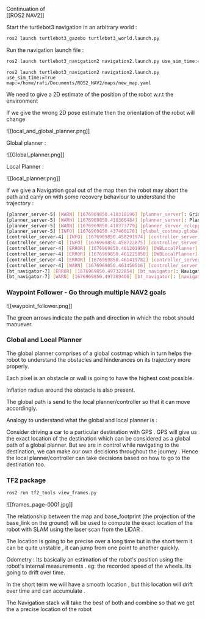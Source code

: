 
Continuation of  
[[ROS2 NAV2]]

Start the turtlebot3 navigation in an arbitrary world :

```bash
ros2 launch turtlebot3_gazebo turtlebot3_world.launch.py 
```


Run the navigation launch file :

```bash 
ros2 launch turtlebot3_navigation2 navigation2.launch.py use_sim_time:=True maps:=<location/name.yaml>
```

```
ros2 launch turtlebot3_navigation2 navigation2.launch.py use_sim_time:=True map:=/home/rafi/Documents/ROS2_NAV2/maps/new_map.yaml

```

We need to give a 2D estimate of the position of the robot w.r.t the environment

If we give the wrong 2D pose estimate then the orientation of the robot will change 

![[local_and_global_planner.png]]

Global planner :

![[Global_planner.png]]

Local Planner : 

![[local_planner.png]]


If we give a Navigation goal out of the map then the robot may abort the path and carry on with some recovery behaviour to understand the trajectory :

```bash 
[planner_server-5] [WARN] [1676969850.418318196] [planner_server]: GridBased: failed to create plan with tolerance 0.50.
[planner_server-5] [WARN] [1676969850.418366484] [planner_server]: Planning algorithm GridBased failed to generate a valid path to (-4.12, 4.78)
[planner_server-5] [WARN] [1676969850.418373779] [planner_server_rclcpp_node]: [compute_path_to_pose] [ActionServer] Aborting handle.
[planner_server-5] [INFO] [1676969850.437460178] [global_costmap.global_costmap]: Received request to clear entirely the global_costmap
[controller_server-4] [INFO] [1676969850.458291974] [controller_server]: Received a goal, begin computing control effort.
[controller_server-4] [INFO] [1676969850.458722875] [controller_server]: Passing new path to controller.
[controller_server-4] [ERROR] [1676969850.461201959] [DWBLocalPlanner]: No valid trajectories out of 419! 
[controller_server-4] [ERROR] [1676969850.461225850] [DWBLocalPlanner]: 1.00: BaseObstacle/Trajectory Hits Obstacle.
[controller_server-4] [ERROR] [1676969850.461419782] [controller_server]: No valid trajectories out of 419! 
[controller_server-4] [WARN] [1676969850.461450516] [controller_server_rclcpp_node]: [follow_path] [ActionServer] Aborting handle.
[bt_navigator-7] [ERROR] [1676969850.497322854] [bt_navigator]: Navigation failed
[bt_navigator-7] [WARN] [1676969850.497389406] [bt_navigator]: [navigate_to_pose] [ActionServer] Aborting handle.


```

### Waypoint Follower - Go through multiple NAV2 goals 

![[waypoint_follower.png]]

The green arrows indicate the path and direction in which the robot should manuever. 

### Global and Local Planner 

The global planner comprises of a global costmap which in turn helps the robot to understand the obstacles and hinderances on its trajectory more properly. 

Each pixel is an obstacle or wall is going to have the highest cost possible.

Inflation radius around the obstacle is also present.

The global path is send to the local planner/controller so that it can move accordingly.

Analogy to understand what the global and local planner is : 

Consider driving a car to a particular destination with GPS . GPS will give us the exact location of the destination which can be considered as a global path of a global planner. But we are in control while navigating to the destination, we can make our own decisions throughout the journey . Hence the local planner/controller can take decisions based on how to go to the destination too. 


### TF2 package 

```bash 
ros2 run tf2_tools view_frames.py 
```


![[frames_page-0001.jpg]]


The relationship between the map and base_footprint (the projection of the base_link on the ground) will be used to compute the exact location of the robot with SLAM using the laser scan from the LIDAR .

The location is going to be precise over a long time but in the short term it can be quite unstable , it can jump from one point to another quickly. 

Odometry : Its  basically an estimation of the robot's position using the robot's internal measurements . eg: the recorded speed of the wheels. Its going to drift over time. 

In the short term we will have a smooth location , but this location will drift over time and can accumulate .

The Navigation stack will take the best of both and combine so that we get the a precise location of the robot 